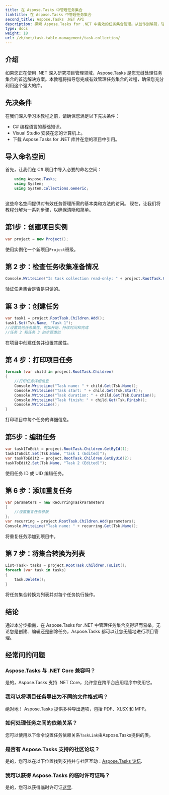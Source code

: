 ```yaml
---
title: 在 Aspose.Tasks 中管理任务集合
linktitle: 在 Aspose.Tasks 中管理任务集合
second_title: Aspose.Tasks .NET API
description: 探索 Aspose.Tasks for .NET 中高效的任务集合管理。从创作到编辑，轻松掌握项目管理。
type: docs
weight: 18
url: /zh/net/task-table-management/task-collection/
---
```

## 介绍
如果您正在使用 .NET 深入研究项目管理领域，Aspose.Tasks 是您无缝处理任务集合的首选解决方案。本教程将指导您完成有效管理任务集合的过程，确保您充分利用这个强大的库。
## 先决条件
在我们深入学习本教程之前，请确保您满足以下先决条件：
- C# 编程语言的基础知识。
- Visual Studio 安装在您的计算机上。
- 下载 Aspose.Tasks for .NET 库并在您的项目中引用。
## 导入命名空间
首先，让我们在 C# 项目中导入必要的命名空间：
```csharp
	using Aspose.Tasks;
    using System;
    using System.Collections.Generic;
    
```
这些命名空间提供对有效任务管理所需的基本类和方法的访问。
现在，让我们将教程分解为一系列步骤，以确保清晰和简单。
## 第1步：创建项目实例
```csharp
var project = new Project();
```
使用实例化一个新项目`Project`班级。
## 第 2 步：检查任务收集准备情况
```csharp
Console.WriteLine("Is task collection read-only: " + project.RootTask.Children.IsReadOnly);
```
验证任务集合是否是只读的。
## 第 3 步：创建任务
```csharp
var task1 = project.RootTask.Children.Add();
task1.Set(Tsk.Name, "Task 1");
//设置其他任务属性，例如开始、持续时间和完成
//任务 2 和任务 3 的步骤类似
```
在项目中创建任务并设置其属性。
## 第 4 步：打印项目任务
```csharp
foreach (var child in project.RootTask.Children)
{
    //打印任务详细信息
    Console.WriteLine("Task name: " + child.Get(Tsk.Name));
    Console.WriteLine("Task start: " + child.Get(Tsk.Start));
    Console.WriteLine("Task duration: " + child.Get(Tsk.Duration));
    Console.WriteLine("Task finish: " + child.Get(Tsk.Finish));
    Console.WriteLine();
}
```
打印项目中每个任务的详细信息。
## 第5步：编辑任务
```csharp
var task1ToEdit = project.RootTask.Children.GetById(1);
task1ToEdit.Set(Tsk.Name, "Task 1 (Edited)");
var taskToEdit2 = project.RootTask.Children.GetByUid(2);
taskToEdit2.Set(Tsk.Name, "Task 2 (Edited)");
```
使用任务 ID 或 UID 编辑任务。
## 第 6 步：添加重复任务
```csharp
var parameters = new RecurringTaskParameters
{
    //设置重复任务参数
};
var recurring = project.RootTask.Children.Add(parameters);
Console.WriteLine("Task name: " + recurring.Get(Tsk.Name));
```
将重复任务添加到项目中。
## 第 7 步：将集合转换为列表
```csharp
List<Task> tasks = project.RootTask.Children.ToList();
foreach (var task in tasks)
{
    task.Delete();
}
```
将任务集合转换为列表并对每个任务执行操作。
## 结论
通过本分步指南，在 Aspose.Tasks for .NET 中管理任务集合变得轻而易举。无论您是创建、编辑还是删除任务，Aspose.Tasks 都可以让您无缝地进行项目管理。
## 经常问的问题
### Aspose.Tasks 与 .NET Core 兼容吗？
是的，Aspose.Tasks 支持 .NET Core，允许您在跨平台应用程序中使用它。
### 我可以将项目任务导出为不同的文件格式吗？
绝对地！ Aspose.Tasks 提供多种导出选项，包括 PDF、XLSX 和 MPP。
### 如何处理任务之间的依赖关系？
您可以使用以下命令设置任务依赖关系`TaskLink`由Aspose.Tasks提供的类。
### 是否有 Aspose.Tasks 支持的社区论坛？
是的，您可以在以下位置找到支持并与社区互动：[Aspose.Tasks 论坛](https://forum.aspose.com/c/tasks/15).
### 我可以获得 Aspose.Tasks 的临时许可证吗？
是的，您可以获得临时许可证[这里](https://purchase.aspose.com/temporary-license/).